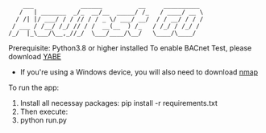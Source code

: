 ```
    ___             ______          __     __________ 
   /   | _______  _/_  __/__  _____/ /_   / ____/ __ \
  / /| |/ ___/ / / // / / _ \/ ___/ __/  / / __/ / / /
 / ___ / /__/ /_/ // / /  __(__  ) /_   / /_/ / /_/ /
/_/  |_\___/\__,_//_/  \___/____/\__/   \____/\____/
```

Prerequisite: Python3.8 or higher installed
              To enable BACnet Test, please download [YABE](https://sourceforge.net/projects/yetanotherbacnetexplorer/)

* If you're using a Windows device, you will also need to download [nmap](https://nmap.org/download)

To run the app:
1. Install all necessay packages:
pip install -r requirements.txt
2. Then execute:
3. python run.py


